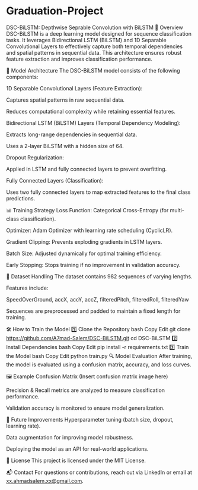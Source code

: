 # Graduation-Project
DSC-BiLSTM: Depthwise Seprable Convolution with BiLSTM
📌 Overview
DSC-BiLSTM is a deep learning model designed for sequence classification tasks. It leverages Bidirectional LSTM (BiLSTM) and 1D Separable Convolutional Layers to effectively capture both temporal dependencies and spatial patterns in sequential data. This architecture ensures robust feature extraction and improves classification performance.

🚀 Model Architecture
The DSC-BiLSTM model consists of the following components:

1D Separable Convolutional Layers (Feature Extraction):

Captures spatial patterns in raw sequential data.

Reduces computational complexity while retaining essential features.

Bidirectional LSTM (BiLSTM) Layers (Temporal Dependency Modeling):

Extracts long-range dependencies in sequential data.

Uses a 2-layer BiLSTM with a hidden size of 64.

Dropout Regularization:

Applied in LSTM and fully connected layers to prevent overfitting.

Fully Connected Layers (Classification):

Uses two fully connected layers to map extracted features to the final class predictions.

📊 Training Strategy
Loss Function: Categorical Cross-Entropy (for multi-class classification).

Optimizer: Adam Optimizer with learning rate scheduling (CyclicLR).

Gradient Clipping: Prevents exploding gradients in LSTM layers.

Batch Size: Adjusted dynamically for optimal training efficiency.

Early Stopping: Stops training if no improvement in validation accuracy.

📂 Dataset Handling
The dataset contains 982 sequences of varying lengths.

Features include:

SpeedOverGround, accX, accY, accZ, filteredPitch, filteredRoll, filteredYaw

Sequences are preprocessed and padded to maintain a fixed length for training.

🛠️ How to Train the Model
1️⃣ Clone the Repository
bash
Copy
Edit
git clone https://github.com/A7mad-Salem/DSC-BiLSTM.git
cd DSC-BiLSTM
2️⃣ Install Dependencies
bash
Copy
Edit
pip install -r requirements.txt
3️⃣ Train the Model
bash
Copy
Edit
python train.py
🔍 Model Evaluation
After training, the model is evaluated using a confusion matrix, accuracy, and loss curves.

🖼️ Example Confusion Matrix
(Insert confusion matrix image here)

Precision & Recall metrics are analyzed to measure classification performance.

Validation accuracy is monitored to ensure model generalization.

📢 Future Improvements
Hyperparameter tuning (batch size, dropout, learning rate).

Data augmentation for improving model robustness.

Deploying the model as an API for real-world applications.

📜 License
This project is licensed under the MIT License.

📬 Contact
For questions or contributions, reach out via LinkedIn or email at xx.ahmadsalem.xx@gmail.com.
